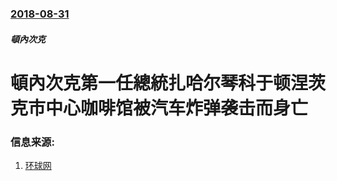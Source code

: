 ### [2018-08-31](/news/2018/08/31/index.md)

##### 頓內次克
# 頓內次克第一任總統扎哈尔琴科于顿涅茨克市中心咖啡馆被汽车炸弹袭击而身亡 




### 信息来源:

1. [ 环球网](http://world.huanqiu.com/exclusive/2018-08/12891050.html)
